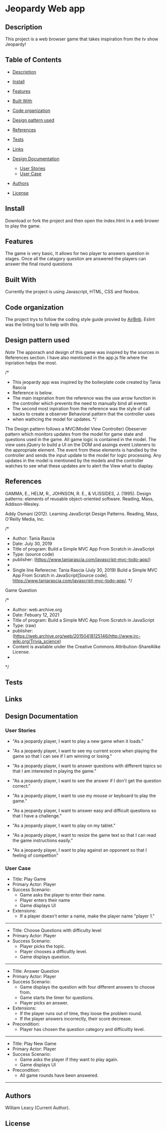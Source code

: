 # Jeopardy Web app
## Description
This project is a web browser game that takes inspiration from the tv show  Jeopardy!

## Table of Contents
- [Description](#Description)
- [Install](#Install)
- [Features](#Features)
- [Built With](#Built-With])
- [Code organization](#Code-organization)
- [Design pattern used](#Design-pattern-used)
- [References](#Tests)
- [Tests](#Tests)
- [Links](#Links)
- [Design Documentation](#Design-Documentation)
    - [User Stories](#User-Stories)
    - [User Case](#User-Case)

- [Authors](#Author)
- [License](#License)

## Install
Download or fork the project and then open the index.html in a web brower to play the game.
## Features 
The game is very basic, It allows for two player to answers question in stages. Once all the catagory quesiton are answered 
the players can answer the final round questions
## Built With
Currently the project is using Javascript, HTML, CSS and flexbox.
## Code organization
The project trys to follow the coding style guide provied by [AirBnb](https://github.com/airbnb/javascript).
Eslint was the linting tool to help with this.
## Design pattern used
*Note* The apporach and design of this game was inspired by the sources in References section.
I have also mentioned in the app.js file where the inpriation helps the most.

/*
* This jeopardy app was inspired by the boilerplate code created by Tania Rascia
* Reference is below.
* The main inspiration from the reference was the use arrow function in the controller which prevents the need to manually bind all events 
* The second most inpiration from the reference was the style of call backs to create a observer Behavioral pattern that the controller uses
* when wathcing the model for updates.
*/

The Design pattern follows a MVC(Model View Controller) Obeserver pattern which monitors updates from the model for game state and questions 
used in the game. All game logic is contained in the model. The view uses jQuery to build a UI on the DOM and assings event Listeners to the appropriate
element. The event from these elements is handled by the controller and sends the input update to the model for logic processing. Any updates in the model 
is mentioned by the models and the controller watches to see what these updates are to alert the View what to diaplay.
## References

GAMMA, E., HELM, R., JOHNSON, R. E., & VLISSIDES, J. (1995). Design patterns: elements of reusable object-oriented software. Reading, Mass, Addison-Wesley.

Addy Osmani (2012). Learning JavaScript Design Patterns. Reading, Mass, O'Reilly Media, Inc.

/*
* Author: Tania Rascia
* Date: July 30, 2019
* Title of program: Build a Simple MVC App From Scratch in JavaScript
* Type: (source code)
* publisher: (https://www.taniarascia.com/javascript-mvc-todo-app/)
*
* Single line Referecne: Tania Rascia (July 30, 2019) Build a Simple MVC App From Scratch in JavaScript[Source code]. https://www.taniarascia.com/javascript-mvc-todo-app/.
*/


Game Question 

/*
* Author: web.archive.org
* Date: Febuary 12, 2021
* Title of program: Build a Simple MVC App From Scratch in JavaScript
* Type: (raw)
* publisher: (https://web.archive.org/web/20150418125146/http://www.irc-wiki.org/Trivia_science)
* Content is available under the Creative Commons Attribution-ShareAlike License.
* 
*/


## Tests
## Links
## Design Documentation 


### User Stories

- "As a jeopardy player, I want to play a new game when it loads."

- "As a jeopardy player, I want to see my current score when playing the game so that I can see if I am winning or losing."

- "As a jeopardy player, I want to answer questions with different topics so that I am interested in playing the game."

- "As a jeopardy player, I want to see the answer if I don't get the question correct."

- "As a jeopardy player, I want to use my mouse or keyboard to play the game."

- "As a jeopardy player, I want to answer easy and difficult questions so that I have a challenge."

- "As a jeopardy player, I want to play on my tablet."

- "As a jeopardy player, I want to resize the game text so that I can read the game instructions easily." 

- "As a jeopardy player, I want to play against an opponent so that I feeling of compettion" 

### User Case

- Title: Play Game
- Primary Actor: Player
- Success Scenario:
    - Game asks the player to enter their name.
    - Player enters their name
    - Game displays UI
- Extensions: 
    -  If a player doesn't enter a name, make the player name "player 1."
----------------------------------------------------------------------
- Title: Choose Questions with difficulty level
- Primary Actor: Player
- Success Scenario:
    - Player picks the topic.
    - Player chooses a difficultly level.
    - Game displays question.
----------------------------------------------------------------------

- Title: Answer Question
- Primary Actor: Player
- Success Scenario:
    - Game displays the question with four different answers to choose from.
    - Game starts the timer for questions.
    - Player picks an answer.
- Extensions: 
    - If the player runs out of time, they loose the problem round.
    - If the player answers incorrectly, their score decrease.
- Precondition: 
    - Player has chosen the question category and difficultly level.
----------------------------------------------------------------------
- Title: Play New Game
- Primary Actor: Player
- Success Scenario:
    - Game asks the player if they want to play again.
    - Game displays UI
- Precondition: 
    - All game rounds have been answered.
----------------------------------------------------------------------


## Authors
William Leacy (Current Author).
## License

